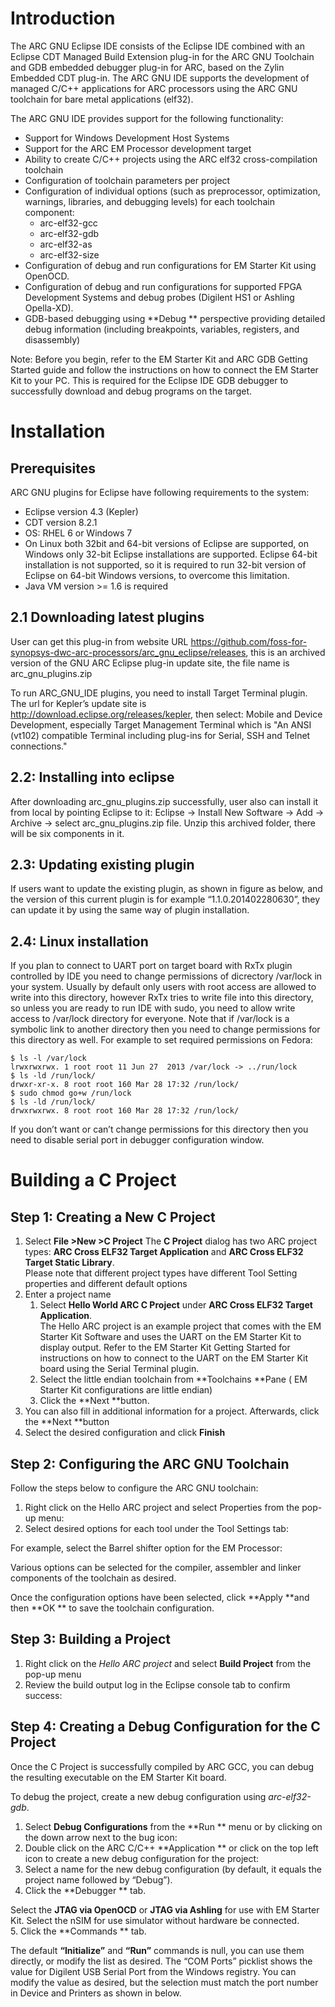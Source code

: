 # Introduction

The ARC GNU Eclipse IDE consists of the Eclipse IDE combined with an Eclipse CDT Managed Build Extension plug-in for the ARC GNU Toolchain and GDB embedded debugger plug-in for ARC, based on the Zylin Embedded CDT plug-in. 
The ARC GNU IDE supports the development of managed C/C++ applications for ARC processors using the ARC GNU toolchain for bare metal applications (elf32).  

The ARC GNU IDE provides support for the following functionality: 
* 	Support for Windows Development Host Systems
* 	Support for the ARC EM Processor development target
* 	Ability to create C/C++ projects using the ARC elf32 cross-compilation toolchain
* 	Configuration of toolchain parameters per project
* 	Configuration of individual options (such as preprocessor, optimization, warnings, libraries, and debugging levels) for each toolchain component:
	* arc-elf32-gcc
	* arc-elf32-gdb
	* arc-elf32-as
	* arc-elf32-size
* 	Configuration of debug and run configurations for EM Starter Kit using OpenOCD. 
* 	Configuration of debug and run configurations for supported FPGA Development Systems and debug probes (Digilent HS1 or Ashling Opella-XD).
* 	GDB-based debugging using  **Debug **  perspective providing detailed debug information (including breakpoints, variables, registers, and disassembly)

Note: Before you begin, refer to the EM Starter Kit and ARC GDB Getting Started guide and follow the instructions on how to connect the EM Starter Kit to your PC.  This is required for the Eclipse IDE GDB debugger to successfully download and debug programs on the target.

# Installation
## Prerequisites
ARC GNU plugins for Eclipse have following requirements to the system:
* 	Eclipse version 4.3 (Kepler)
* 	CDT version 8.2.1
* 	OS: RHEL 6 or Windows 7
* 	On Linux both 32bit and 64-bit versions of Eclipse are supported, on Windows only 32-bit Eclipse installations are supported.  Eclipse 64-bit installation is not supported, so it is required to run 32-bit version of Eclipse on 64-bit Windows versions, to overcome this limitation.
* 	Java VM version >= 1.6 is required
## 2.1 Downloading latest plugins
User can get this plug-in from website URL https://github.com/foss-for-synopsys-dwc-arc-processors/arc_gnu_eclipse/releases, this is an archived version of the GNU ARC Eclipse plug-in update site, the file name is arc_gnu_plugins.zip

To run ARC_GNU_IDE plugins, you need to install Target Terminal plugin. The url for Kepler’s update site is http://download.eclipse.org/releases/kepler, then select: Mobile and Device Development, especially Target Management Terminal which is "An ANSI (vt102) compatible Terminal including plug-ins for Serial, SSH and Telnet connections."
## 2.2: Installing into eclipse
After downloading arc_gnu_plugins.zip successfully, user also can install it from local by pointing Eclipse to it: Eclipse -> Install New Software -> Add -> Archive -> select arc_gnu_plugins.zip file. Unzip this archived folder, there will be six components in it.
 
## 2.3: Updating existing plugin
If users want to update the existing plugin, as shown in figure as below, and the version of this current plugin is for example “1.1.0.201402280630”, they can update it by using the same way of plugin installation.

## 2.4: Linux installation

If you plan to connect to UART port on target board with RxTx plugin controlled by IDE you need to change permissions of dicrectory /var/lock in your system. Usually by default only users with root access are allowed to write into this directory, however RxTx tries to write file into this directory, so unless you are ready to run IDE with sudo, you need to allow write access to /var/lock directory for everyone. Note that if /var/lock is a symbolic link to another directory then you need to change permissions for this directory as well. For example to set required permissions on Fedora:

    $ ls -l /var/lock 
    lrwxrwxrwx. 1 root root 11 Jun 27  2013 /var/lock -> ../run/lock
    $ ls -ld /run/lock/
    drwxr-xr-x. 8 root root 160 Mar 28 17:32 /run/lock/
    $ sudo chmod go+w /run/lock
    $ ls -ld /run/lock/
    drwxrwxrwx. 8 root root 160 Mar 28 17:32 /run/lock/
If you don’t want or can’t change permissions for this directory then you need to disable serial port in debugger configuration window.
# Building a C Project
## Step 1: Creating a New C Project
1. Select **File >New >C Project** 
The **C Project** dialog has two ARC project types:  **ARC Cross ELF32 Target Application** and **ARC Cross ELF32 Target Static Library**.   
Please note that different project types have different Tool Setting properties and different default options
2. Enter a project name
   1. Select **Hello World ARC C Project** under **ARC Cross ELF32 Target Application**.   
The Hello ARC project is an example project that comes with the EM Starter Kit Software and uses the UART on the EM Starter Kit to display output.  Refer to the EM Starter Kit Getting Started for instructions on how to connect to the UART on the EM Starter Kit board using the Serial Terminal plugin.
   2. Select the little endian toolchain from **Toolchains **Pane ( EM Starter Kit configurations are little endian)
   3. Click the **Next **button.
3. You can also fill in additional information for a project. Afterwards, click the **Next **button
4. Select the desired configuration and click **Finish**

## Step 2: Configuring the ARC GNU Toolchain
Follow the steps below to configure the ARC GNU toolchain:

1. Right click on the Hello ARC project and select Properties from the pop-up menu:
2. Select desired options for each tool under the Tool Settings tab:

For example, select the Barrel shifter option for the EM Processor: 

Various options can be selected for the compiler, assembler and linker components of the toolchain as desired.  

Once the configuration options have been selected, click **Apply **and then **OK ** to save the toolchain configuration. 
 
## Step 3: Building a Project
1. Right click on the _Hello ARC project_ and select **Build Project** from the pop-up menu
2. Review the build output log in the Eclipse console tab to confirm success:

## Step 4: Creating a Debug Configuration for the C Project

Once the C Project is successfully compiled by ARC GCC, you can debug the resulting executable on the EM Starter Kit board. 

To debug the project, create a new debug configuration using _arc-elf32-gdb_. 

1. Select **Debug Configurations**  from the  **Run **  menu or by clicking on the down arrow next to the bug icon: 
2. Double click on the ARC C/C++  **Application **  or click on the top left icon to create a new debug configuration for the project:
3. Select a name for the new debug configuration (by default, it equals the project name followed by “Debug”).
4. Click the **Debugger ** tab.

Select the **JTAG via OpenOCD** or **JTAG via Ashling** for use with EM Starter Kit. Select the nSIM for use simulator without hardware be connected.   
5. Click the **Commands ** tab.

The default **“Initialize”** and **“Run”** commands is null, you can use them directly, or modify the list as desired. The “COM Ports” picklist shows the value for Digilent USB Serial Port from the Windows registry. You can modify the value as desired, but the selection must match the port number in Device and Printers as shown in below.